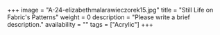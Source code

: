 +++
image = "A-24-elizabethmalarawieczorek15.jpg"
title = "Still Life on Fabric's Patterns"
weight = 0
description = "Please write a brief description."
availability = ""
tags = ["Acrylic"]
+++
